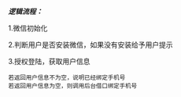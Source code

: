 ***逻辑流程：***

1.微信初始化

2.判断用户是否安装微信，如果没有安装给予用户提示

3.授权登陆，获取用户信息 

    若返回用户信息不为空，说明已经绑定手机号
    若返回用户信息为空，则调用后台借口绑定手机号

